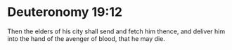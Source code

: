 # Deuteronomy 19:12

Then the elders of his city shall send and fetch him thence, and deliver him into the hand of the avenger of blood, that he may die.